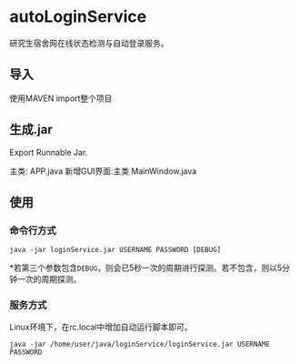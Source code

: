 # autoLoginService 

 研究生宿舍网在线状态检测与自动登录服务。
  
## 导入

使用MAVEN import整个项目

## 生成.jar

Export Runnable Jar.

主类: APP.java
新增GUI界面:主类 MainWindow.java

## 使用

### 命令行方式

`java -jar loginService.jar USERNAME PASSWORD [DEBUG]`

*若第三个参数包含`DEBUG`，则会已5秒一次的周期进行探测。若不包含，则以5分钟一次的周期探测。

### 服务方式

Linux环境下，在rc.local中增加自动运行脚本即可。

`java -jar /home/user/java/loginService/loginService.jar USERNAME PASSWORD`
